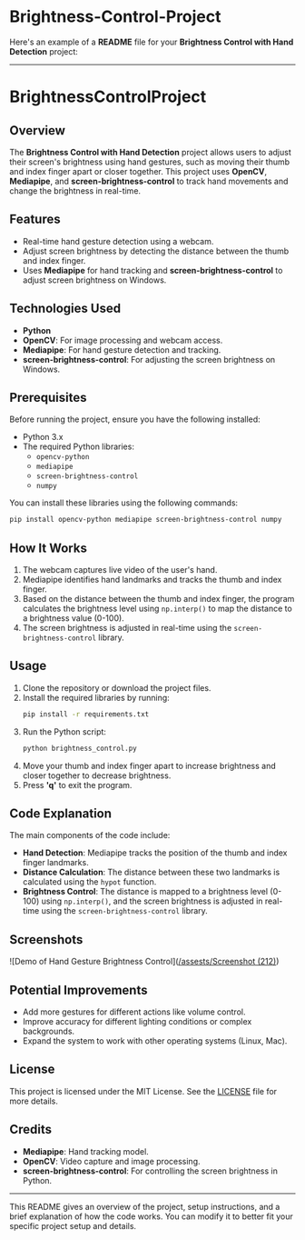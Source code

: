 # Brightness-Control-Project

Here's an example of a **README** file for your **Brightness Control with Hand Detection** project:

---

# BrightnessControlProject

## Overview
The **Brightness Control with Hand Detection** project allows users to adjust their screen's brightness using hand gestures, such as moving their thumb and index finger apart or closer together. This project uses **OpenCV**, **Mediapipe**, and **screen-brightness-control** to track hand movements and change the brightness in real-time.

## Features
- Real-time hand gesture detection using a webcam.
- Adjust screen brightness by detecting the distance between the thumb and index finger.
- Uses **Mediapipe** for hand tracking and **screen-brightness-control** to adjust screen brightness on Windows.

## Technologies Used
- **Python**
- **OpenCV**: For image processing and webcam access.
- **Mediapipe**: For hand gesture detection and tracking.
- **screen-brightness-control**: For adjusting the screen brightness on Windows.

## Prerequisites
Before running the project, ensure you have the following installed:

- Python 3.x
- The required Python libraries:
  - `opencv-python`
  - `mediapipe`
  - `screen-brightness-control`
  - `numpy`

You can install these libraries using the following commands:
```bash
pip install opencv-python mediapipe screen-brightness-control numpy
```

## How It Works
1. The webcam captures live video of the user's hand.
2. Mediapipe identifies hand landmarks and tracks the thumb and index finger.
3. Based on the distance between the thumb and index finger, the program calculates the brightness level using `np.interp()` to map the distance to a brightness value (0-100).
4. The screen brightness is adjusted in real-time using the `screen-brightness-control` library.

## Usage

1. Clone the repository or download the project files.
2. Install the required libraries by running:
   ```bash
   pip install -r requirements.txt
   ```
3. Run the Python script:
   ```bash
   python brightness_control.py
   ```
4. Move your thumb and index finger apart to increase brightness and closer together to decrease brightness.
5. Press **'q'** to exit the program.

## Code Explanation
The main components of the code include:

- **Hand Detection**: Mediapipe tracks the position of the thumb and index finger landmarks.
- **Distance Calculation**: The distance between these two landmarks is calculated using the `hypot` function.
- **Brightness Control**: The distance is mapped to a brightness level (0-100) using `np.interp()`, and the screen brightness is adjusted in real-time using the `screen-brightness-control` library.

## Screenshots
![Demo of Hand Gesture Brightness Control]([/assests/Screenshot (212)](https://github.com/LEEKESH123/Brightness-Control-Project/blob/main/BrightnessControlProject/src/assests/Screenshot%20(212).png))

## Potential Improvements
- Add more gestures for different actions like volume control.
- Improve accuracy for different lighting conditions or complex backgrounds.
- Expand the system to work with other operating systems (Linux, Mac).

## License
This project is licensed under the MIT License. See the [LICENSE](LICENSE) file for more details.

## Credits
- **Mediapipe**: Hand tracking model.
- **OpenCV**: Video capture and image processing.
- **screen-brightness-control**: For controlling the screen brightness in Python.

---

This README gives an overview of the project, setup instructions, and a brief explanation of how the code works. You can modify it to better fit your specific project setup and details.
